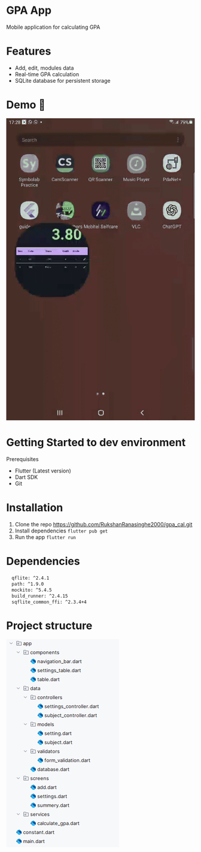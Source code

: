 # GPA App
 Mobile application for calculating GPA  
# Features  
- Add, edit, modules data
- Real-time GPA calculation
- SQLite database for persistent storage
# Demo 🎥
![Demo GIF](demo.gif)
# Getting Started to dev environment

Prerequisites
- Flutter (Latest version)
- Dart SDK
- Git
# Installation  
1. Clone the repo
    https://github.com/RukshanRanasinghe2000/gpa_cal.git
2. Install dependencies
   ```flutter pub get```
3. Run the app
   ```flutter run```
# Dependencies
```cupertino_icons: ^1.0.8
  qflite: ^2.4.1
  path: ^1.9.0
  mockito: ^5.4.5
  build_runner: ^2.4.15
  sqflite_common_ffi: ^2.3.4+4
```
# Project structure   
![App Screenshot](screenshot.png)
   
   

